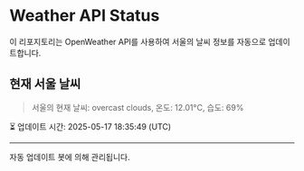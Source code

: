 
# Weather API Status

이 리포지토리는 OpenWeather API를 사용하여 서울의 날씨 정보를 자동으로 업데이트합니다.

## 현재 서울 날씨
> 서울의 현재 날씨: overcast clouds, 온도: 12.01°C, 습도: 69%

⏳ 업데이트 시간: 2025-05-17 18:35:49 (UTC)

---
자동 업데이트 봇에 의해 관리됩니다.
